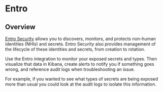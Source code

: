 # Entro

## Overview

[Entro Security](https://entro.security/) allows you to discovers, monitors, and protects non-human identities (NHIs) and secrets. Entro Security also provides management of the lifecycle of these identities and secrets, from creation to rotation.

Use the Entro integration to monitor your exposed secrets and types. Then visualize that data in Kibana, create alerts to notify you if something goes wrong, and reference audit logs when troubleshooting an issue.

For example, if you wanted to see what types of secrets are being exposed more than usual you could look at the audit logs to isolate this information.